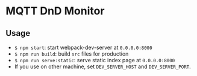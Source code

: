 # MQTT DnD Monitor

## Usage
- `$ npm start`: start webpack-dev-server at `0.0.0.0:8000`
- `$ npm run build`: build `src` files for production
- `$ npm run serve:static`: serve static index page at `0.0.0.0:8000`
- If you use on other machine, set `DEV_SERVER_HOST` and `DEV_SERVER_PORT`.
